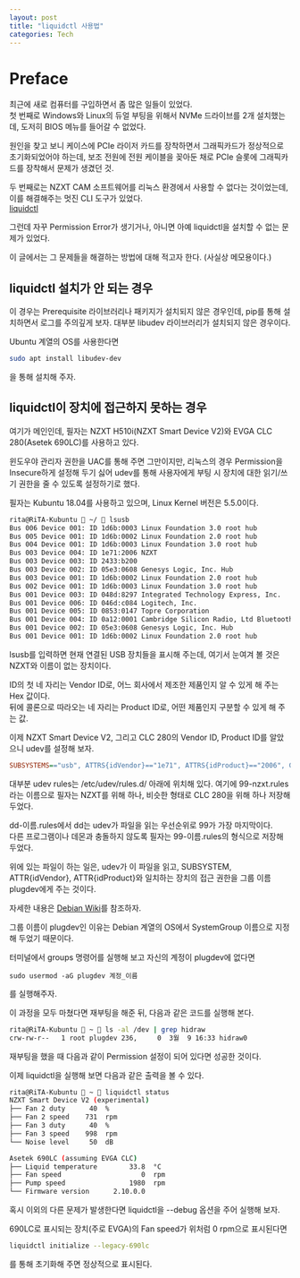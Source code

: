 ```yaml
---
layout: post
title: "liquidctl 사용법"
categories: Tech
---
```


# Preface

최근에 새로 컴퓨터를 구입하면서 좀 많은 일들이 있었다.  
첫 번째로 Windows와 Linux의 듀얼 부팅을 위해서 NVMe 드라이브를 2개 설치했는데, 도저히 BIOS 메뉴를 들어갈 수 없었다.  
<!--excerpt-->  
원인을 찾고 보니 케이스에 PCIe 라이저 카드를 장착하면서 그래픽카드가 정상적으로 초기화되었어야 하는데, 보조 전원에 전원 케이블을 꽂아둔 채로 PCIe 슬롯에 그래픽카드를 장착해서 문제가 생겼던 것.  
  
두 번째로는 NZXT CAM 소프트웨어를 리눅스 환경에서 사용할 수 없다는 것이었는데, 이를 해결해주는 멋진 CLI 도구가 있었다.  
[liquidctl](https://github.com/jonasmalacofilho/liquidctl)
  
그런데 자꾸 Permission Error가 생기거나, 아니면 아예 liquidctl을 설치할 수 없는 문제가 있었다.  
  
이 글에서는 그 문제들을 해결하는 방법에 대해 적고자 한다. (사실상 메모용이다.)

## liquidctl 설치가 안 되는 경우

이 경우는 Prerequisite 라이브러리나 패키지가 설치되지 않은 경우인데, pip를 통해 설치하면서 로그를 주의깊게 보자. 대부분 libudev 라이브러리가 설치되지 않은 경우이다.  

Ubuntu 계열의 OS를 사용한다면 

```bash
sudo apt install libudev-dev
```

을 통해 설치해 주자.

## liquidctl이 장치에 접근하지 못하는 경우

여기가 메인인데, 필자는 NZXT H510i(NZXT Smart Device V2)와 EVGA CLC 280(Asetek 690LC)를 사용하고 있다.  
  
윈도우야 관리자 권한을 UAC를 통해 주면 그만이지만, 리눅스의 경우 Permission을 Insecure하게 설정해 두기 싫어 udev를 통해 사용자에게 부팅 시 장치에 대한 읽기/쓰기 권한을 줄 수 있도록 설정하기로 했다.  
  
필자는 Kubuntu 18.04를 사용하고 있으며, Linux Kernel 버전은 5.5.0이다.

```bash
rita@RiTA-Kubuntu  ~/  lsusb
Bus 006 Device 001: ID 1d6b:0003 Linux Foundation 3.0 root hub
Bus 005 Device 001: ID 1d6b:0002 Linux Foundation 2.0 root hub
Bus 004 Device 001: ID 1d6b:0003 Linux Foundation 3.0 root hub
Bus 003 Device 004: ID 1e71:2006 NZXT 
Bus 003 Device 003: ID 2433:b200  
Bus 003 Device 002: ID 05e3:0608 Genesys Logic, Inc. Hub
Bus 003 Device 001: ID 1d6b:0002 Linux Foundation 2.0 root hub
Bus 002 Device 001: ID 1d6b:0003 Linux Foundation 3.0 root hub
Bus 001 Device 003: ID 048d:8297 Integrated Technology Express, Inc. 
Bus 001 Device 006: ID 046d:c084 Logitech, Inc. 
Bus 001 Device 005: ID 0853:0147 Topre Corporation 
Bus 001 Device 004: ID 0a12:0001 Cambridge Silicon Radio, Ltd Bluetooth Dongle (HCI mode)
Bus 001 Device 002: ID 05e3:0608 Genesys Logic, Inc. Hub
Bus 001 Device 001: ID 1d6b:0002 Linux Foundation 2.0 root hub

```

lsusb를 입력하면 현재 연결된 USB 장치들을 표시해 주는데, 여기서 눈여겨 볼 것은 NZXT와 이름이 없는 장치이다.  
  
ID의 첫 네 자리는 Vendor ID로, 어느 회사에서 제조한 제품인지 알 수 있게 해 주는 Hex 값이다.  
뒤에 콜론으로 따라오는 네 자리는 Product ID로, 어떤 제품인지 구분할 수 있게 해 주는 값.  

이제 NZXT Smart Device V2, 그리고 CLC 280의 Vendor ID, Product ID를 알았으니 udev를 설정해 보자.  
  
```ini
SUBSYSTEMS=="usb", ATTRS{idVendor}=="1e71", ATTRS{idProduct}=="2006", GROUP="plugdev", MODE="0664"
```
대부분 udev rules는 /etc/udev/rules.d/ 아래에 위치해 있다.
여기에 99-nzxt.rules라는 이름으로 필자는 NZXT를 위해 하나, 비슷한 형태로 CLC 280을 위해 하나 저장해 두었다.  
  
dd-이름.rules에서 dd는 udev가 파일을 읽는 우선순위로 99가 가장 마지막이다.  
다른 프로그램이나 데몬과 충돌하지 않도록 필자는 99-이름.rules의 형식으로 저장해 두었다.  
  
위에 있는 파일이 하는 일은, udev가 이 파일을 읽고, SUBSYSTEM, ATTR{idVendor}, ATTR{idProduct}와 일치하는 장치의 접근 권한을 그룹 이름 plugdev에게 주는 것이다.  
  
자세한 내용은 [Debian Wiki](https://wiki.debian.org/udev)를 참조하자.  
  
그룹 이름이 plugdev인 이유는 Debian 계열의 OS에서 SystemGroup 이름으로 지정해 두었기 때문이다.  
  
터미널에서 groups 명령어를 실행해 보고 자신의 계정이 plugdev에 없다면  
```
sudo usermod -aG plugdev 계정_이름
```
를 실행해주자.

이 과정을 모두 마쳤다면 재부팅을 해준 뒤, 다음과 같은 코드를 실행해 본다.

```bash
rita@RiTA-Kubuntu  ~  ls -al /dev | grep hidraw 
crw-rw-r--   1 root plugdev 236,     0  3월  9 16:33 hidraw0
```

재부팅을 했을 때 다음과 같이 Permission 설정이 되어 있다면 성공한 것이다.  
  
이제 liquidctl을 실행해 보면 다음과 같은 출력을 볼 수 있다.

```bash
rita@RiTA-Kubuntu  ~  liquidctl status
NZXT Smart Device V2 (experimental)
├── Fan 2 duty      40  %
├── Fan 2 speed    731  rpm
├── Fan 3 duty      40  %
├── Fan 3 speed    998  rpm
└── Noise level     50  dB

Asetek 690LC (assuming EVGA CLC)
├── Liquid temperature        33.8  °C
├── Fan speed                    0  rpm
├── Pump speed                1980  rpm
└── Firmware version      2.10.0.0
```

혹시 이외의 다른 문제가 발생한다면 liquidctl을 --debug 옵션을 주어 실행해 보자.  

690LC로 표시되는 장치(주로 EVGA)의 Fan speed가 위처럼 0 rpm으로 표시된다면
```bash
liquidctl initialize --legacy-690lc
```
를 통해 초기화해 주면 정상적으로 표시된다.